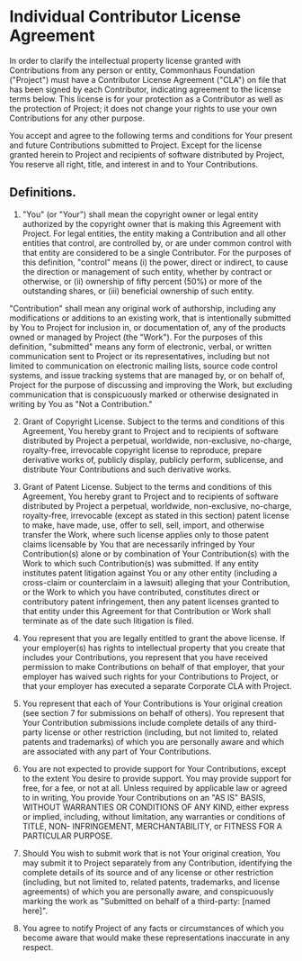# Individual Contributor License Agreement

In order to clarify the intellectual property license granted with Contributions from any person or entity, Commonhaus Foundation
("Project") must have a Contributor License Agreement ("CLA") on file that has been signed by each Contributor, indicating agreement
to the license terms below. This license is for your protection as a Contributor as well as the protection of Project;
it does not change your rights to use your own Contributions for any other purpose.

You accept and agree to the following terms and conditions for Your present and future Contributions submitted to Project.
Except for the license granted herein to Project and recipients of software distributed by Project, You reserve all right,
title, and interest in and to Your Contributions.

## Definitions.

1. "You" (or "Your") shall mean the copyright owner or legal entity authorized by the copyright owner that is making this
Agreement with Project. For legal entities, the entity making a Contribution and all other entities that control, are
controlled by, or are under common control with that entity are considered to be a single Contributor. For the purposes
of this definition, "control" means (i) the power, direct or indirect, to cause the direction or management of such entity,
whether by contract or otherwise, or (ii) ownership of fifty percent (50%) or more of the outstanding shares, or
(iii) beneficial ownership of such entity.

"Contribution" shall mean any original work of authorship, including any modifications or additions to an existing work,
that is intentionally submitted by You to Project for inclusion in, or documentation of, any of the products owned or
managed by Project (the "Work"). For the purposes of this definition, "submitted" means any form of electronic, verbal,
or written communication sent to Project or its representatives, including but not limited to communication on electronic
mailing lists, source code control systems, and issue tracking systems that are managed by, or on behalf of, Project for
the purpose of discussing and improving the Work, but excluding communication that is conspicuously marked or otherwise
designated in writing by You as "Not a Contribution."

2. Grant of Copyright License. Subject to the terms and conditions of this Agreement, You hereby grant to Project and
to recipients of software distributed by Project a perpetual, worldwide, non-exclusive, no-charge, royalty-free,
irrevocable copyright license to reproduce, prepare derivative works of, publicly display, publicly perform, sublicense,
and distribute Your Contributions and such derivative works.

3. Grant of Patent License. Subject to the terms and conditions of this Agreement, You hereby grant to Project and to
recipients of software distributed by Project a perpetual, worldwide, non-exclusive, no-charge, royalty-free,
irrevocable (except as stated in this section) patent license to make, have made, use, offer to sell, sell, import, and
otherwise transfer the Work, where such license applies only to those patent claims licensable by You that are necessarily
infringed by Your Contribution(s) alone or by combination of Your Contribution(s) with the Work to which such Contribution(s)
was submitted. If any entity institutes patent litigation against You or any other entity (including a cross-claim or
counterclaim in a lawsuit) alleging that your Contribution, or the Work to which you have contributed, constitutes direct
or contributory patent infringement, then any patent licenses granted to that entity under this Agreement for that
Contribution or Work shall terminate as of the date such litigation is filed.

4. You represent that you are legally entitled to grant the above license. If your employer(s) has rights to intellectual
property that you create that includes your Contributions, you represent that you have received permission to make
Contributions on behalf of that employer, that your employer has waived such rights for your Contributions to Project,
or that your employer has executed a separate Corporate CLA with Project.

5. You represent that each of Your Contributions is Your original creation (see section 7 for submissions on behalf of
others). You represent that Your Contribution submissions include complete details of any third-party license or other
restriction (including, but not limited to, related patents and trademarks) of which you are personally aware and which
are associated  with any part of Your Contributions.

6. You are not expected to provide support for Your Contributions, except to the extent You desire to provide support.
You may provide support for free, for a fee, or not at all. Unless required by applicable law or agreed to in writing,
You provide Your Contributions on an "AS IS" BASIS, WITHOUT WARRANTIES OR CONDITIONS OF ANY KIND, either express or
implied, including, without limitation, any warranties or conditions of TITLE, NON- INFRINGEMENT, MERCHANTABILITY, or
FITNESS FOR A PARTICULAR PURPOSE.

7. Should You wish to submit work that is not Your original creation, You may submit it to Project separately from any
Contribution, identifying the complete details of its source and of any license or other restriction (including, but not
limited to, related patents, trademarks, and license agreements) of which you are personally aware, and conspicuously
marking the work as "Submitted on behalf of a third-party: [named here]".

8. You agree to notify Project of any facts or circumstances of which you become aware that would make these
representations inaccurate in any respect.

